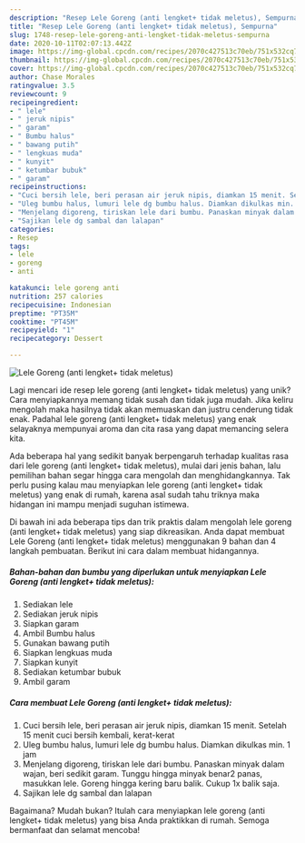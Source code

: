 ```yaml
---
description: "Resep Lele Goreng (anti lengket+ tidak meletus), Sempurna"
title: "Resep Lele Goreng (anti lengket+ tidak meletus), Sempurna"
slug: 1748-resep-lele-goreng-anti-lengket-tidak-meletus-sempurna
date: 2020-10-11T02:07:13.442Z
image: https://img-global.cpcdn.com/recipes/2070c427513c70eb/751x532cq70/lele-goreng-anti-lengket-tidak-meletus-foto-resep-utama.jpg
thumbnail: https://img-global.cpcdn.com/recipes/2070c427513c70eb/751x532cq70/lele-goreng-anti-lengket-tidak-meletus-foto-resep-utama.jpg
cover: https://img-global.cpcdn.com/recipes/2070c427513c70eb/751x532cq70/lele-goreng-anti-lengket-tidak-meletus-foto-resep-utama.jpg
author: Chase Morales
ratingvalue: 3.5
reviewcount: 9
recipeingredient:
- " lele"
- " jeruk nipis"
- " garam"
- " Bumbu halus"
- " bawang putih"
- " lengkuas muda"
- " kunyit"
- " ketumbar bubuk"
- " garam"
recipeinstructions:
- "Cuci bersih lele, beri perasan air jeruk nipis, diamkan 15 menit. Setelah 15 menit cuci bersih kembali, kerat-kerat"
- "Uleg bumbu halus, lumuri lele dg bumbu halus. Diamkan dikulkas min. 1 jam"
- "Menjelang digoreng, tiriskan lele dari bumbu. Panaskan minyak dalam wajan, beri sedikit garam. Tunggu hingga minyak benar2 panas, masukkan lele. Goreng hingga kering baru balik. Cukup 1x balik saja."
- "Sajikan lele dg sambal dan lalapan"
categories:
- Resep
tags:
- lele
- goreng
- anti

katakunci: lele goreng anti 
nutrition: 257 calories
recipecuisine: Indonesian
preptime: "PT35M"
cooktime: "PT45M"
recipeyield: "1"
recipecategory: Dessert

---
```



![Lele Goreng (anti lengket+ tidak meletus)](https://img-global.cpcdn.com/recipes/2070c427513c70eb/751x532cq70/lele-goreng-anti-lengket-tidak-meletus-foto-resep-utama.jpg)

Lagi mencari ide resep lele goreng (anti lengket+ tidak meletus) yang unik? Cara menyiapkannya memang tidak susah dan tidak juga mudah. Jika keliru mengolah maka hasilnya tidak akan memuaskan dan justru cenderung tidak enak. Padahal lele goreng (anti lengket+ tidak meletus) yang enak selayaknya mempunyai aroma dan cita rasa yang dapat memancing selera kita.



Ada beberapa hal yang sedikit banyak berpengaruh terhadap kualitas rasa dari lele goreng (anti lengket+ tidak meletus), mulai dari jenis bahan, lalu pemilihan bahan segar hingga cara mengolah dan menghidangkannya. Tak perlu pusing kalau mau menyiapkan lele goreng (anti lengket+ tidak meletus) yang enak di rumah, karena asal sudah tahu triknya maka hidangan ini mampu menjadi suguhan istimewa.


Di bawah ini ada beberapa tips dan trik praktis dalam mengolah lele goreng (anti lengket+ tidak meletus) yang siap dikreasikan. Anda dapat membuat Lele Goreng (anti lengket+ tidak meletus) menggunakan 9 bahan dan 4 langkah pembuatan. Berikut ini cara dalam membuat hidangannya.

<!--inarticleads1-->

##### Bahan-bahan dan bumbu yang diperlukan untuk menyiapkan Lele Goreng (anti lengket+ tidak meletus):

1. Sediakan  lele
1. Sediakan  jeruk nipis
1. Siapkan  garam
1. Ambil  Bumbu halus
1. Gunakan  bawang putih
1. Siapkan  lengkuas muda
1. Siapkan  kunyit
1. Sediakan  ketumbar bubuk
1. Ambil  garam




<!--inarticleads2-->

##### Cara membuat Lele Goreng (anti lengket+ tidak meletus):

1. Cuci bersih lele, beri perasan air jeruk nipis, diamkan 15 menit. Setelah 15 menit cuci bersih kembali, kerat-kerat
1. Uleg bumbu halus, lumuri lele dg bumbu halus. Diamkan dikulkas min. 1 jam
1. Menjelang digoreng, tiriskan lele dari bumbu. Panaskan minyak dalam wajan, beri sedikit garam. Tunggu hingga minyak benar2 panas, masukkan lele. Goreng hingga kering baru balik. Cukup 1x balik saja.
1. Sajikan lele dg sambal dan lalapan




Bagaimana? Mudah bukan? Itulah cara menyiapkan lele goreng (anti lengket+ tidak meletus) yang bisa Anda praktikkan di rumah. Semoga bermanfaat dan selamat mencoba!
